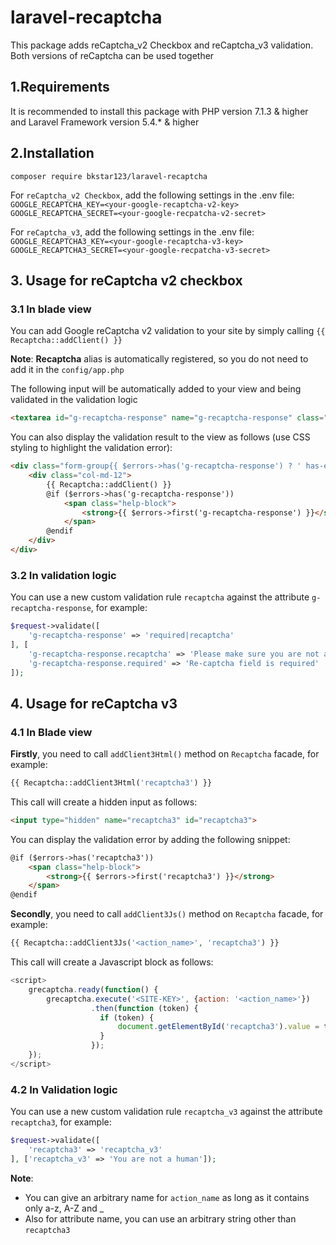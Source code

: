 # laravel-recaptcha  
This package adds reCaptcha_v2 Checkbox and reCaptcha_v3 validation. Both versions of reCaptcha can be used together

## 1.Requirements  

It is recommended to install this package with PHP version 7.1.3 & higher and Laravel Framework version 5.4.* & higher

## 2.Installation  
    composer require bkstar123/laravel-recaptcha 

For `reCaptcha_v2 Checkbox`, add the following settings in the .env file:   
    ```GOOGLE_RECAPTCHA_KEY=<your-google-recaptcha-v2-key>```  
    ```GOOGLE_RECAPTCHA_SECRET=<your-google-recpatcha-v2-secret>```  

For `reCaptcha_v3`, add the following settings in the .env file:   
    ```GOOGLE_RECAPTCHA3_KEY=<your-google-recaptcha-v3-key>```  
    ```GOOGLE_RECAPTCHA3_SECRET=<your-google-recpatcha-v3-secret>```

## 3. Usage for reCaptcha v2 checkbox  

### 3.1 In blade view

You can add Google reCaptcha v2 validation to your site by simply calling
    ```{{ Recaptcha::addClient() }}```   

**Note**: **Recaptcha** alias is automatically registered, so you do not need to add it in the `config/app.php`

The following input will be automatically added to your view and being validated in the validation logic  
```html 
<textarea id="g-recaptcha-response" name="g-recaptcha-response" class="g-recaptcha-response"></textarea>
``` 

You can also display the validation result to the view as follows (use CSS styling to highlight the validation error):    

```html
<div class="form-group{{ $errors->has('g-recaptcha-response') ? ' has-error' : '' }}">
    <div class="col-md-12">
        {{ Recaptcha::addClient() }}
        @if ($errors->has('g-recaptcha-response'))
            <span class="help-block">
                <strong>{{ $errors->first('g-recaptcha-response') }}</strong>
            </span>
        @endif
    </div>
</div>
```

### 3.2 In validation logic

You can use a new custom validation rule `recaptcha` against the attribute `g-recaptcha-response`, for example:  
```php
$request->validate([
    'g-recaptcha-response' => 'required|recaptcha'
], [
    'g-recaptcha-response.recaptcha' => 'Please make sure you are not a robot',
    'g-recaptcha-response.required' => 'Re-captcha field is required'
]);
```

## 4. Usage for reCaptcha v3  

### 4.1 In Blade view  

**Firstly**, you need to call `addClient3Html()` method on `Recaptcha` facade, for example:  
```php
{{ Recaptcha::addClient3Html('recaptcha3') }}
```

This call will create a hidden input as follows:  
```html
<input type="hidden" name="recaptcha3" id="recaptcha3">
```

You can display the validation error by adding the following snippet:  
```html
@if ($errors->has('recaptcha3'))
    <span class="help-block">
        <strong>{{ $errors->first('recaptcha3') }}</strong>
    </span>
@endif
```

**Secondly**, you need to call `addClient3Js()` method on `Recaptcha` facade, for example:  
```php
{{ Recaptcha::addClient3Js('<action_name>', 'recaptcha3') }} 
```

This call will create a Javascript block as follows:  
```javascript
<script>
    grecaptcha.ready(function() {
        grecaptcha.execute('<SITE-KEY>', {action: '<action_name>'})
                  .then(function (token) {
                    if (token) {
                        document.getElementById('recaptcha3').value = token;
                    }
                  });
    });
</script>
```

### 4.2 In Validation logic

You can use a new custom validation rule `recaptcha_v3` against the attribute `recaptcha3`, for example:  
```php
$request->validate([
    'recaptcha3' => 'recaptcha_v3'
], ['recaptcha_v3' => 'You are not a human']);
``` 

**Note**:  
- You can give an arbitrary name for `action_name` as long as it contains only a-z, A-Z and _  
- Also for attribute name, you can use an arbitrary string other than `recaptcha3`